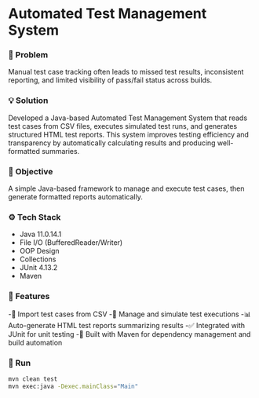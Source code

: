 # Automated Test Management System

### 🧠 Problem
Manual test case tracking often leads to missed test results, inconsistent reporting, and limited visibility of pass/fail status across builds.

### 💡 Solution
Developed a Java-based Automated Test Management System that reads test cases from CSV files, executes simulated test runs, and generates structured HTML test reports.
This system improves testing efficiency and transparency by automatically calculating results and producing well-formatted summaries.

### 🎯 Objective
A simple Java-based framework to manage and execute test cases, then generate formatted reports automatically.

### ⚙️ Tech Stack
- Java 11.0.14.1
- File I/O (BufferedReader/Writer)
- OOP Design
- Collections
- JUnit 4.13.2
- Maven 

### 📁 Features
-📄 Import test cases from CSV
-🧪 Manage and simulate test executions
-📊 Auto-generate HTML test reports summarizing results
-✅ Integrated with JUnit for unit testing
-🧰 Built with Maven for dependency management and build automation

### 🚀 Run
```bash
mvn clean test
mvn exec:java -Dexec.mainClass="Main"
